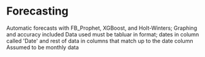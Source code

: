 # Forecasting
Automatic forecasts with FB_Prophet, XGBoost, and Holt-Winters; Graphing and accuracy included
Data used must be tabluar in format; dates in column called 'Date' and rest of data in columns that match up to the date column
Assumed to be monthly data
